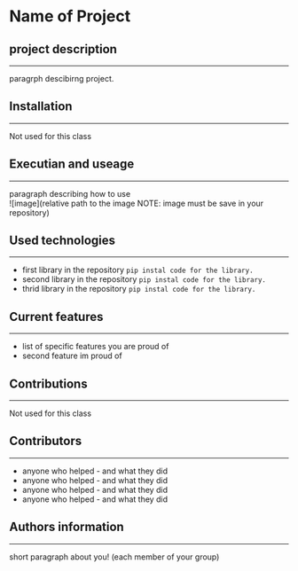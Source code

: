 # Name of Project

## project description
---
paragrph descibirng project.  

## Installation
---
Not used for this class  

## Executian and useage
---
paragraph describing how to use  
![image](relative path to the image NOTE: image must be save in your repository)  

## Used technologies
---
+ first library in the repository
`pip instal code for the library.`
+ second library in the repository
`pip instal code for the library.`
+ thrid library in the repository
`pip instal code for the library.`  

## Current features
---
+ list of specific features you are proud of
+ second feature im proud of

## Contributions
---
Not used for this class

## Contributors
---
+ anyone who helped - and what they did
+ anyone who helped - and what they did
+ anyone who helped - and what they did
+ anyone who helped - and what they did  

## Authors information
---
short paragraph about you! (each member of your group)



